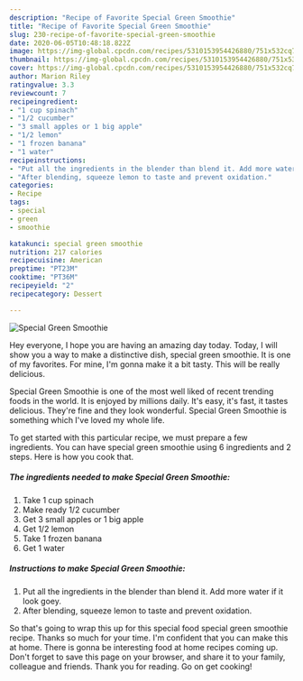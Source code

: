 ```yaml
---
description: "Recipe of Favorite Special Green Smoothie"
title: "Recipe of Favorite Special Green Smoothie"
slug: 230-recipe-of-favorite-special-green-smoothie
date: 2020-06-05T10:48:18.822Z
image: https://img-global.cpcdn.com/recipes/5310153954426880/751x532cq70/special-green-smoothie-recipe-main-photo.jpg
thumbnail: https://img-global.cpcdn.com/recipes/5310153954426880/751x532cq70/special-green-smoothie-recipe-main-photo.jpg
cover: https://img-global.cpcdn.com/recipes/5310153954426880/751x532cq70/special-green-smoothie-recipe-main-photo.jpg
author: Marion Riley
ratingvalue: 3.3
reviewcount: 7
recipeingredient:
- "1 cup spinach"
- "1/2 cucumber"
- "3 small apples or 1 big apple"
- "1/2 lemon"
- "1 frozen banana"
- "1 water"
recipeinstructions:
- "Put all the ingredients in the blender than blend it. Add more water if it look goey."
- "After blending, squeeze lemon to taste and prevent oxidation."
categories:
- Recipe
tags:
- special
- green
- smoothie

katakunci: special green smoothie 
nutrition: 217 calories
recipecuisine: American
preptime: "PT23M"
cooktime: "PT36M"
recipeyield: "2"
recipecategory: Dessert

---
```



![Special Green Smoothie](https://img-global.cpcdn.com/recipes/5310153954426880/751x532cq70/special-green-smoothie-recipe-main-photo.jpg)

Hey everyone, I hope you are having an amazing day today. Today, I will show you a way to make a distinctive dish, special green smoothie. It is one of my favorites. For mine, I'm gonna make it a bit tasty. This will be really delicious.



Special Green Smoothie is one of the most well liked of recent trending foods in the world. It is enjoyed by millions daily. It's easy, it's fast, it tastes delicious. They're fine and they look wonderful. Special Green Smoothie is something which I've loved my whole life.


To get started with this particular recipe, we must prepare a few ingredients. You can have special green smoothie using 6 ingredients and 2 steps. Here is how you cook that.

##### The ingredients needed to make Special Green Smoothie:

1. Take 1 cup spinach
1. Make ready 1/2 cucumber
1. Get 3 small apples or 1 big apple
1. Get 1/2 lemon
1. Take 1 frozen banana
1. Get 1 water




##### Instructions to make Special Green Smoothie:

1. Put all the ingredients in the blender than blend it. Add more water if it look goey.
1. After blending, squeeze lemon to taste and prevent oxidation.




So that's going to wrap this up for this special food special green smoothie recipe. Thanks so much for your time. I'm confident that you can make this at home. There is gonna be interesting food at home recipes coming up. Don't forget to save this page on your browser, and share it to your family, colleague and friends. Thank you for reading. Go on get cooking!
